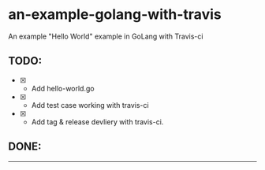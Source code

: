 # an-example-golang-with-travis
An example "Hello World" example in GoLang with Travis-ci

## TODO:
- [x] - Add hello-world.go

- [x] - Add test case working with travis-ci

- [x] - Add tag & release devliery with travis-ci.


## DONE:

---

